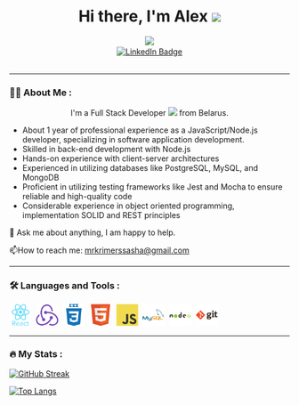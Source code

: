 <!--
**Mrkrimers/Mrkrimers** is a ✨ _special_ ✨ repository because its `README.md` (this file) appears on your GitHub profile.

Here are some ideas to get you started:

- 🔭 I’m currently working on ...
- 🌱 I’m currently learning ...
- 👯 I’m looking to collaborate on ...
- 🤔 I’m looking for help with ...
- 💬 Ask me about ...
- 📫 How to reach me: ...
- 😄 Pronouns: ...
- ⚡ Fun fact: ...
-->

<h1 align="center">Hi there, I'm Alex <img src="https://github.com/blackcater/blackcater/raw/main/images/Hi.gif" height="32"/> </h1>

<div id="header" align="center">
  <img src="https://media.giphy.com/media/2IudUHdI075HL02Pkk/giphy.gif" width="200"/>



</div>

<div id="badges" align="center">
  <a href="www.linkedin.com/in/aliaksandr-yarmosh">
  <img src="https://img.shields.io/badge/LinkedIn-blue?style=for-the-badge&logo=linkedin&logoColor=white" alt="LinkedIn Badge" width="200"/>
  </a>
</div>

<div align="center">
  <img src="https://komarev.com/ghpvc/?username=mrkrimers&style=flat-square&color=blue" alt=""/>
</div>

---
### :man_technologist: About Me :
<div>

<p align="center">I'm a Full Stack Developer <img src="https://media.giphy.com/media/WUlplcMpOCEmTGBtBW/giphy.gif" width="30"> from Belarus.</p> 
<ul>
  <li>About 1 year of professional experience as a JavaScript/Node.js developer, specializing in software application development.</li>
  <li>Skilled in back-end development with Node.js</li>
  <li>Hands-on experience with client-server architectures</li>
  <li>Experienced in utilizing databases like PostgreSQL, MySQL, and MongoDB</li>
  <li>Proficient in utilizing testing frameworks like Jest and Mocha to ensure reliable and high-quality code</li>
  <li>Considerable experience in object oriented programming, implementation SOLID and REST principles</li>
</ul>
  💬 Ask me about anything, I am happy to help.
  
  :mailbox:How to reach me: mrkrimerssasha@gmail.com
</div>

---
### :hammer_and_wrench: Languages and Tools :
<div>
  <img src="https://github.com/devicons/devicon/blob/master/icons/react/react-original-wordmark.svg" title="React" alt="React" width="40" height="40"/>&nbsp;
  <img src="https://github.com/devicons/devicon/blob/master/icons/redux/redux-original.svg" title="Redux" alt="Redux " width="40" height="40"/>&nbsp;
  <img src="https://github.com/devicons/devicon/blob/master/icons/css3/css3-plain-wordmark.svg"  title="CSS3" alt="CSS" width="40" height="40"/>&nbsp;
  <img src="https://github.com/devicons/devicon/blob/master/icons/html5/html5-original.svg" title="HTML5" alt="HTML" width="40" height="40"/>&nbsp;
  <img src="https://github.com/devicons/devicon/blob/master/icons/javascript/javascript-original.svg" title="JavaScript" alt="JavaScript" width="40" height="40"/>&nbsp;
  <img src="https://github.com/devicons/devicon/blob/master/icons/mysql/mysql-original-wordmark.svg" title="MySQL"  alt="MySQL" width="40" height="40"/>&nbsp;
  <img src="https://github.com/devicons/devicon/blob/master/icons/nodejs/nodejs-original-wordmark.svg" title="NodeJS" alt="NodeJS" width="40" height="40"/>&nbsp;
  <img src="https://github.com/devicons/devicon/blob/master/icons/git/git-original-wordmark.svg" title="Git" **alt="Git" width="40" height="40"/>
</div>

---
### :fire: My Stats :
[![GitHub Streak](http://github-readme-streak-stats.herokuapp.com?user=mrkrimers&theme=dark&background=000000)](https://git.io/streak-stats)

[![Top Langs](https://github-readme-stats.vercel.app/api/top-langs/?username=mrkrimers&layout=compact&theme=vision-friendly-dark)](https://github.com/anuraghazra/github-readme-stats)

